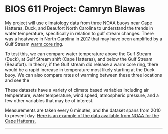 BIOS 611 Project: Camryn Blawas
=======================
My project will use climatology data from three NOAA buoys near Cape Hatteras, Duck, and Beaufort North Carolina to understand the trends in water temperature, specifically in relation to gulf stream changes. There was a heatwave in North Carolina in [2017](https://www.weather.gov/ilm/2017ClimateSummary) that may have been amplified by a Gulf Stream [warm core ring](http://oceanmotion.org/html/background/rings.htm). 

To test this, we can compare water temperature above the Gulf Stream (Duck), at Gulf Stream shift (Cape Hatteras), and below the Gulf Stream (Beaufort). In theory, if the Gulf stream did release a warm core ring, there would be a rapid increase in temperature most likely starting at the Duck buoy. We can also compare rates of warming between these three locations and see the 

These datasets have a variety of climate based variables including air temperature, water temperature, wind speed, atmospheric pressure, and a few other variables that may be of interest. 

Measurements are taken every 6 minutes, and the dataset spans from 2010 to present day. [Here is an example of the data available from NOAA for the Cape Hatteras.](https://tidesandcurrents.noaa.gov/stationhome.html?id=8654467) 

----------------------------